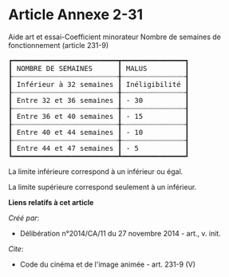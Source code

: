 # Article Annexe 2-31

Aide art et essai-Coefficient minorateur Nombre de semaines de fonctionnement (article 231-9) 

<pre>
┏━━━━━━━━━━━━━━━━━━━━━━━━━┳━━━━━━━━━━━━━━━┓
┃ NOMBRE DE SEMAINES      ┃ MALUS         ┃
┠┈┈┈┈┈┈┈┈┈┈┈┈┈┈┈┈┈┈┈┈┈┈┈┈┈╂┈┈┈┈┈┈┈┈┈┈┈┈┈┈┈┨
┃ Inférieur à 32 semaines ┃ Inéligibilité ┃
┠┈┈┈┈┈┈┈┈┈┈┈┈┈┈┈┈┈┈┈┈┈┈┈┈┈╂┈┈┈┈┈┈┈┈┈┈┈┈┈┈┈┨
┃ Entre 32 et 36 semaines ┃ - 30          ┃
┠┈┈┈┈┈┈┈┈┈┈┈┈┈┈┈┈┈┈┈┈┈┈┈┈┈╂┈┈┈┈┈┈┈┈┈┈┈┈┈┈┈┨
┃ Entre 36 et 40 semaines ┃ - 15          ┃
┠┈┈┈┈┈┈┈┈┈┈┈┈┈┈┈┈┈┈┈┈┈┈┈┈┈╂┈┈┈┈┈┈┈┈┈┈┈┈┈┈┈┨
┃ Entre 40 et 44 semaines ┃ - 10          ┃
┠┈┈┈┈┈┈┈┈┈┈┈┈┈┈┈┈┈┈┈┈┈┈┈┈┈╂┈┈┈┈┈┈┈┈┈┈┈┈┈┈┈┨
┃ Entre 44 et 47 semaines ┃ - 5           ┃
┗━━━━━━━━━━━━━━━━━━━━━━━━━┻━━━━━━━━━━━━━━━┛
</pre>


La limite inférieure correspond à un inférieur ou égal. 

La limite supérieure correspond seulement à un inférieur.

**Liens relatifs à cet article**

_Créé par_:

  - Délibération n°2014/CA/11 du 27 novembre 2014 - art., v. init.

_Cite_:

  - Code du cinéma et de l'image animée - art. 231-9 (V)
